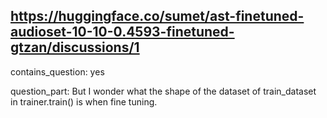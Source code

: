 ## https://huggingface.co/sumet/ast-finetuned-audioset-10-10-0.4593-finetuned-gtzan/discussions/1

contains_question: yes

question_part: But I wonder what the shape of the dataset of train_dataset in trainer.train() is when fine tuning.